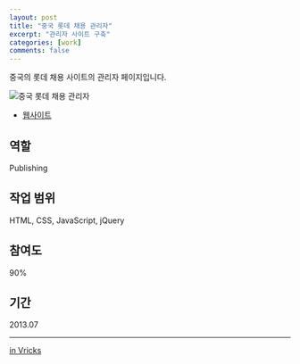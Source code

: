 ```yaml
---
layout: post
title: "중국 롯데 채용 관리자"
excerpt: "관리자 사이트 구축"
categories: [work]
comments: false
---
```


중국의 롯데 채용 사이트의 관리자 페이지입니다.

![중국 롯데 채용 관리자]({{site.url}}/{{site.baseurl}}img/post-assets/work-lotte-job.png)

- [웹사이트](http://jobmng.lotte.cn/)

## 역할
Publishing

## 작업 범위
HTML, CSS, JavaScript, jQuery

## 참여도
90%

## 기간
2013.07

---
[in Vricks](http://www.vricks.com/vrhome/view.asp?seq=65&pt=3)